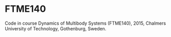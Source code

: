 # FTME140

Code in course Dynamics of Multibody Systems (FTME140), 2015, Chalmers University of Technology, Gothenburg, Sweden.